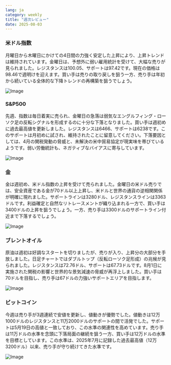 ```yaml
---
lang: ja
category: weekly
title: "週次レビュー"
date: 2025-08-03
---
```


### 米ドル指数

月曜日から木曜日にかけての4日間の力強く安定した上昇により、上昇トレンドは維持されています。金曜日は、予想外に弱い雇用統計を受けて、大幅な売りが見られました。レジスタンスは100.05、サポートは97.42です。現在の価格は98.46で週明けを迎えます。買い手は売りの取り戻しを狙う一方、売り手は年初から続いている全体的な下降トレンドの再構築を狙うでしょう。

![Image](https://markleighedu.github.io/img/Aug-2025/03-Aug-2025/usdindex.jpg)

### S&P500

先週、指数は毎日着実に売られ、金曜日の急落は弱気なエングルフィング・ローソク足の反転シグナルを形成するのに十分な下落となりました。買い手は週初めに過去最高値を更新しました。レジスタンスは6466、サポートは6238です。このサポートは月初めに試され、維持されたことに留意してください。下落要因としては、4月の関税発動の脅威と、未解決の米中貿易協定が現実味を帯びているようです。弱い労働統計も、ネガティブなバイアスに寄与しています。

![Image](https://markleighedu.github.io/img/Aug-2025/03-Aug-2025/sp500.jpg)

### 金

金は週初め、米ドル指数の上昇を受けて売られました。金曜日の米ドル売りでは、安全資産である金が70ドル以上上昇し、米ドルと世界の通貨の逆相関関係が明確に現れました。サポートラインは3280ドル、レジスタンスラインは3363ドルです。利益確定と自然なリトレースメントが織り込まれる一方で、買い手は3400ドルの上昇を狙うでしょう。一方、売り手は3300ドルのサポートライン付近まで下落するでしょう。

![Image](https://markleighedu.github.io/img/Aug-2025/03-Aug-2025/gold.jpg)

### ブレントオイル

原油は週初は好調なスタートを切りましたが、売りが入り、上昇分の大部分を手放しました。日足チャートではダブルトップ（反転ローソク足形成）の兆候が見られました。レジスタンスは72.76ドル、サポートは67.73ドルです。8月1日に実施された関税の影響と世界的な景気減速の脅威が再浮上しました。買い手は70ドルを目指し、売り手は67ドルの力強いサポートエリアを目指します。

![Image](https://markleighedu.github.io/img/Aug-2025/03-Aug-2025/brentoil.jpg)

### ビットコイン

今週は売り手が3週連続で安値を更新し、値動きが優勢でした。値動きは12万1000ドルのレジスタンスと11万2000ドルのサポートの間で活発でした。サポートは5月19日の高値と一致しており、この水準の関連性を高めています。売り手は11万ドルの水準を念頭に下落局面の継続を狙う一方、買い手は12万ドルの水準を目標としています。この水準は、2025年7月に記録した過去最高値（12万3200ドル）以来、売り手が守り続けてきた水準です。

![Image](https://markleighedu.github.io/img/Aug-2025/03-Aug-2025/bitcoin.jpg)

